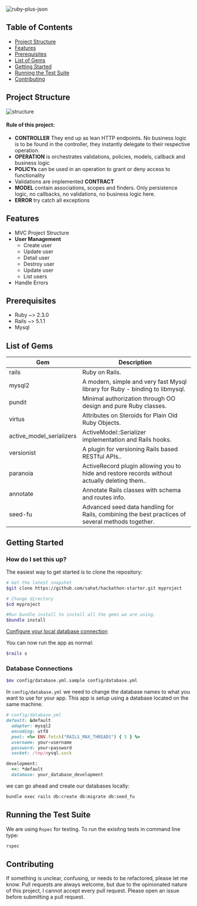 ![ruby-plus-json](https://user-images.githubusercontent.com/16132307/27371550-7e1c27b4-568b-11e7-8043-192a1ad51774.png)

Table of Contents
-----------------

- [Project Structure](#project-structure)
- [Features](#features)
- [Prerequisites](#prerequisites)
- [List of Gems](#list-of-gems)
- [Getting Started](#getting-started)
- [Running the Test Suite](#running-the-test-suite)
- [Contributing](#contributing)

Project Structure
--------
![structure](https://user-images.githubusercontent.com/16132307/27372120-af3210be-568d-11e7-936d-59a91e25062c.jpg)
#### Rule of this project:
-	**CONTROLLER** They end up as lean HTTP endpoints. No business logic is to be found in the controller, they instantly delegate to their respective operation.
- **OPERATION** is orchestrates validations, policies, models, callback and business logic
- **POLICYs** can be used in an operation to grant or deny access to functionality
- Validations are implemented **CONTRACT**
- **MODEL** contain associations, scopes and finders. Only persistence logic, no callbacks, no validations, no business logic here.
- **ERROR** try catch all exceptions

Features
--------
- MVC Project Structure
- **User Management**
	- Create user
	- Update user
	- Detail user
	- Destroy user
	- Update user
	- List users
- Handle Errors

Prerequisites
-------------
- Ruby ~>  2.3.0
- Rails ~> 5.1.1
- Mysql

List of Gems
----------------

| Gem                         | Description                                                           |
| ------------------------------- | --------------------------------------------------------------------- |
| rails                           | Ruby on Rails.              |
| mysql2                   | A modern, simple and very fast Mysql library for Ruby - binding to libmysql.                       |
| pundit                         | Minimal authorization through OO design and pure Ruby classes.                           |
| virtus                       | Attributes on Steroids for Plain Old Ruby Objects.                                            |
| active_model_serializers                   | ActiveModel::Serializer implementation and Rails hooks.                                    |
| versionist                          | A plugin for versioning Rails based RESTful APIs..                           |
| paranoia                         | ActiveRecord plugin allowing you to hide and restore records without actually deleting them..                                                |
| annotate                     | Annotate Rails classes with schema and routes info.                                                 |
| seed-fu                 | Advanced seed data handling for Rails, combining the best practices of several methods together.

Getting Started
---------------
### How do I set this up?
The easiest way to get started is to clone the repository:
``` bash
# Get the latest snapshot
$git clone https://github.com/sahat/hackathon-starter.git myproject

# Change directory
$cd myproject

#Run bundle install to install all the gems we are using.
$bundle install
```
[Configure your local database connection](#database_config)

You can now run the app as normal:

``` bash
$rails s
```

### <a name="database_config"></a>Database Connections
```bash
$mv config/database.yml.sample config/database.yml
```
In `config/database.yml` we need to change the database names to what you want to use for your app. This app is setup using a database located on the same machine.
```ruby
# config/database.yml
default: &default
  adapter: mysql2
  encoding: utf8
  pool: <%= ENV.fetch("RAILS_MAX_THREADS") { 5 } %>
  username: your-username
  password: your-password
  socket: /tmp/mysql.sock

development:
  <<: *default
  database: your_database_development
```

we can go ahead and create our databases locally:
```bash
bundle exec rails db:create db:migrate db:seed_fu
```

Running the Test Suite
---------------
We are using `Rspec` for testing. To run the exisitng tests in command line type:
```bash
rspec
```
Contributing
------------
If something is unclear, confusing, or needs to be refactored, please let me know. Pull requests are always welcome, but due to the opinionated nature of this project, I cannot accept every pull request. Please open an issue before submitting a pull request.
